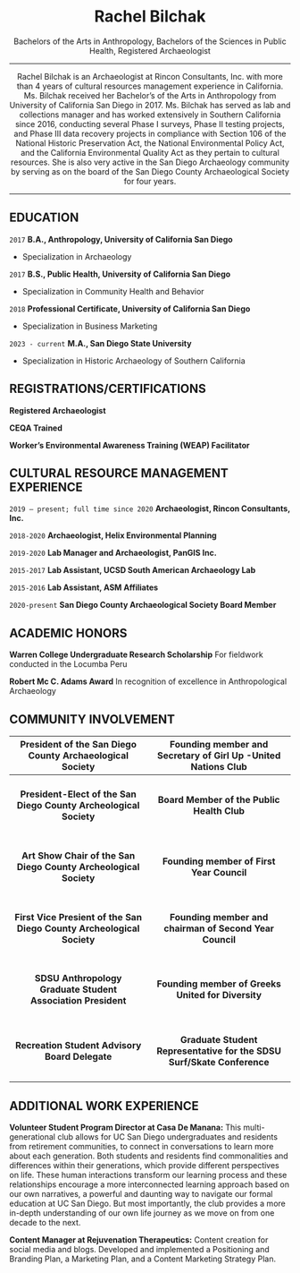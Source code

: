 
<h1 align="center"> Rachel Bilchak</h1>

<p align="center">
Bachelors of the Arts in Anthropology, 
Bachelors of the Sciences in Public Health, 
Registered Archaeologist
  </p>


----
<p align="center">
Rachel Bilchak is an Archaeologist at Rincon Consultants, Inc. with more than 4 years of cultural resources management experience in California. Ms. Bilchak received her Bachelor’s of the Arts in Anthropology from University of California San Diego in 2017. Ms. Bilchak has served as lab and collections manager and has worked extensively in Southern California since 2016, conducting several Phase I surveys, Phase II testing projects, and Phase III data recovery projects in compliance with Section 106 of the National Historic Preservation Act, the National Environmental Policy Act, and the California Environmental Quality Act as they pertain to cultural resources. She is also very active in the San Diego Archaeology community by serving as on the board of the San Diego County Archaeological Society for four years. 
 
-----

## EDUCATION

`2017`
__B.A., Anthropology, University of California San Diego__
- Specialization in Archaeology 

`2017`
__B.S., Public Health, University of California San Diego__
- Specialization in Community Health and Behavior 
  
`2018`
__Professional Certificate, University of California San Diego__
- Specialization in Business Marketing

`2023 - current`
__M.A., San Diego State University__
- Specialization in Historic Archaeology of Southern California 


## REGISTRATIONS/CERTIFICATIONS

__Registered Archaeologist__

__CEQA Trained__ 

__Worker’s Environmental Awareness Training (WEAP) Facilitator__  

## CULTURAL RESOURCE MANAGEMENT EXPERIENCE

`2019 – present; full time since 2020`
__Archaeologist, Rincon Consultants, Inc.__ 

`2018-2020`
__Archaeologist, Helix Environmental Planning__ 

`2019-2020`
__Lab Manager and Archaeologist, PanGIS Inc.__ 

`2015-2017`
__Lab Assistant, UCSD South American Archaeology Lab__

`2015-2016`
__Lab Assistant, ASM Affiliates__

`2020-present`
__San Diego County Archaeological Society Board Member__   

  ## ACADEMIC HONORS
  
__Warren College Undergraduate Research Scholarship__ 
For fieldwork conducted in the Locumba Peru

__Robert Mc C. Adams Award__ 
In recognition of excellence in Anthropological Archaeology

## COMMUNITY INVOLVEMENT
  
| President of the San Diego County Archaeological Society  | Founding member and Secretary of Girl Up -United Nations Club |
| ------------- | ------------- |
| <h4 align="center">**President-Elect of the San Diego County Archeological Society**</h4>  | <h4 align="center">**Board Member of the Public Health Club**</h4> |
| <h4 align="center">**Art Show Chair of the San Diego County Archeological Society**</h4>  | <h4 align="center">**Founding member of First Year Council**</h4>  | 
| <h4 align="center">**First Vice Presient of the San Diego County Archeological Society**</h4>   | <h4 align="center">**Founding member and chairman of Second Year Council**</h4>   | 
| <h4 align="center">**SDSU Anthropology Graduate Student Association President**</h4>   | <h4 align="center">**Founding member of Greeks United for Diversity**</h4>  | <h4 align="center">**Camp Kesem Counselor**</h4>   | 
| <h4 align="center">**Recreation Student Advisory Board Delegate**</h4>  | <h4 align="center">**Graduate Student Representative for the SDSU Surf/Skate Conference**</h4>   | 

## ADDITIONAL WORK EXPERIENCE 

__Volunteer Student Program Director at Casa De Manana:__ 
This multi-generational club allows for UC San Diego undergraduates and residents from retirement communities, to connect in conversations to learn more about each generation. Both students and residents find commonalities and differences within their generations, which provide different perspectives on life. These human interactions transform our learning process and these relationships encourage a more interconnected learning approach based on our own narratives, a powerful and daunting way to navigate our formal education at UC San Diego. But most importantly, the club provides a more in-depth understanding of our own life journey as we move on from one decade to the next.

__Content Manager at Rejuvenation Therapeutics:__ 
Content creation for social media and blogs. Developed and implemented a Positioning and Branding Plan, a Marketing Plan, and a Content Marketing Strategy Plan.
